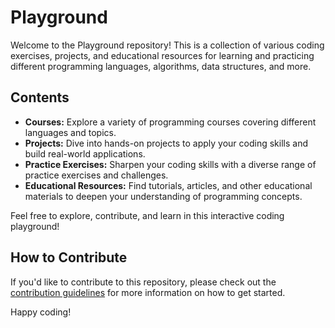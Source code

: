 # Playground

Welcome to the Playground repository! This is a collection of various coding exercises, projects, and educational resources for learning and practicing different programming languages, algorithms, data structures, and more.

## Contents

- **Courses:** Explore a variety of programming courses covering different languages and topics.
- **Projects:** Dive into hands-on projects to apply your coding skills and build real-world applications.
- **Practice Exercises:** Sharpen your coding skills with a diverse range of practice exercises and challenges.
- **Educational Resources:** Find tutorials, articles, and other educational materials to deepen your understanding of programming concepts.

Feel free to explore, contribute, and learn in this interactive coding playground!

## How to Contribute

If you'd like to contribute to this repository, please check out the [contribution guidelines](CONTRIBUTING.md) for more information on how to get started.

Happy coding!
